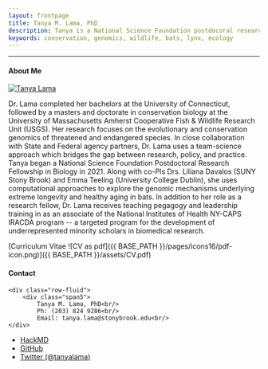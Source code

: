 ```yaml
---
layout: frontpage
title: Tanya M. Lama, PhD
description: Tanya is a National Science Foundation postdocoral research fellow in Biology at SUNY Stony Brook University. 
keywords: conservation, genomics, wildlife, bats, lynx, ecology
---
```

---
<div class="container">
<h4><a name="About Me"></a>About Me</h4>
        <div class="span2">
        <a href="../assets/headshot.jpg">
            <img src="../assets/headshot.jpg"
                  title="Tanya M. Lama, PhD" alt="Tanya Lama"/></a>
        </div>
</div>

Dr. Lama completed her bachelors at the University of Connecticut, followed by a masters and doctorate in conservation biology at the University of Massachusetts Amherst Cooperative Fish & Wildlife Research Unit (USGS). Her research focuses on the evolutionary and conservation genomics of threatened and endangered species. In close collaboration with State and Federal agency partners, Dr. Lama uses a team-science approach which bridges the gap between research, policy, and practice. Tanya began a National Science Foundation Postdoctoral Research Fellowship in Biology in 2021. Along with co-PIs Drs. Liliana Davalos (SUNY Stony Brook) and Emma Teeling (University College Dublin), she uses computational approaches to explore the genomic mechanisms underlying extreme longevity and healthy aging in bats. In addition to her role as a research fellow, Dr. Lama receives teaching pegagogy and leadership training in as an associate of the National Institutes of Health NY-CAPS IRACDA program -- a targeted program for the development of underrepresented minority scholars in biomedical research. 

[Curriculum Vitae ![CV as pdf]({{ BASE_PATH }}/pages/icons16/pdf-icon.png)]({{ BASE_PATH }}/assets/CV.pdf)<br/>

<div class="container">
<h4><a name="Contact"></a>Contact</h4>

    <div class="row-fluid">
        <div class="span5">
            Tanya M. Lama, PhD<br/>
            Ph: (203) 824 9286<br/>
            Email: tanya.lama@stonybrook.edu<br/>
    </div>
</div>

<div class="navbar">
  <div class="navbar-inner">
      <ul class="nav">
          <li><a href="https://hackmd.io/@tlama/aboutme">HackMD</a></li>
          <li><a href="https://github.com/tanyalama">GitHub</a></li>
          <li><a href="https://twitter.com/tanyalama">Twitter (@tanyalama)</a></li>
      </ul>
  </div>
</div>
